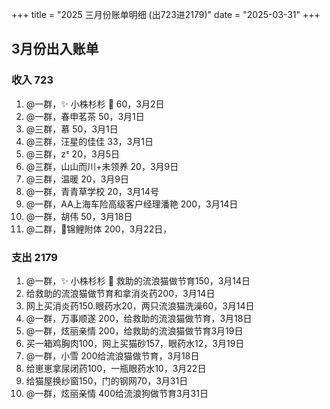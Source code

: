 +++
title = "2025 三月份账单明细 (出723进2179)"
date = "2025-03-31" 
+++

## 3月份出入账单
### 收入 723
1. @一群，✨ 小株杉杉 🐬 60，3月2日
2. @一群，春申茗茶 50，3月1日
3. @三群，慕 50，3月1日
4. @三群，汪星的佳佳 33，3月1日
5. @三群，zᶻ 20，3月5日
6. @三群，山山而川+未领养 20，3月9日
7. @三群，温暖 20，3月9日
8. @一群，青青草学校 20，3月14号
9. @一群，AA上海车险高级客户经理潘艳 200，3月14日
10. @一群，胡伟 50，3月18日
11. @二群，🍄锦鲤附体 200，3月22日，

### 支出 2179
1. @一群，✨ 小株杉杉 🐬 救助的流浪猫做节育150，3月14日
2. 给救助的流浪猫做节育和拿消炎药200，3月14日
3. 网上买消炎药150.眼药水20，两只流浪猫洗澡60，3月14日
4. @一群，万事顺遂 200，给救助的流浪猫做节育，3月18日
5. @一群，炫丽亲情 200，给救助的流浪猫做节育3月19日
6. 买一箱鸡胸肉100，网上买猫砂157，眼药水12，3月19日
7. @一群，小雪 200给流浪猫做节育，3月18日
8. 给崽崽拿尿闭药100，一瓶眼药水10，3月22日
9. 给猫屋换纱窗150，门的钢网70，3月31日
10. @一群，炫丽亲情 400给流浪狗做节育3月31日